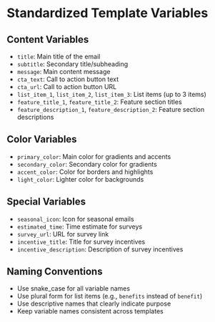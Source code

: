 # Standardized Template Variables

## Content Variables
- `title`: Main title of the email
- `subtitle`: Secondary title/subheading
- `message`: Main content message
- `cta_text`: Call to action button text
- `cta_url`: Call to action button URL
- `list_item_1`, `list_item_2`, `list_item_3`: List items (up to 3 items)
- `feature_title_1`, `feature_title_2`: Feature section titles
- `feature_description_1`, `feature_description_2`: Feature section descriptions

## Color Variables
- `primary_color`: Main color for gradients and accents
- `secondary_color`: Secondary color for gradients
- `accent_color`: Color for borders and highlights
- `light_color`: Lighter color for backgrounds

## Special Variables
- `seasonal_icon`: Icon for seasonal emails
- `estimated_time`: Time estimate for surveys
- `survey_url`: URL for survey link
- `incentive_title`: Title for survey incentives
- `incentive_description`: Description of survey incentives

## Naming Conventions
- Use snake_case for all variable names
- Use plural form for list items (e.g., `benefits` instead of `benefit`)
- Use descriptive names that clearly indicate purpose
- Keep variable names consistent across templates
